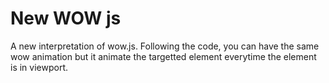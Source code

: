 # New WOW js

A new interpretation of wow.js. Following the code, you can have the same wow animation but it animate the targetted element everytime the element is in viewport.

